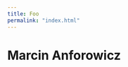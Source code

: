 ```yaml
---
title: Foo
permalink: "index.html"
---
```


<h1>Marcin Anforowicz</h1>

<div class="parallax" style="background-image: url('img/window.jpg')"></div>

<p class="typewrite monospace" id="test" period="2000" text='["Imagine.", "Create.", "Refine.", "Repeat."]'></p>

<div class="parallax" style="background-image: url('img/orca-view.jpg')"></div>

<script src="js/type-write.js"></script>
